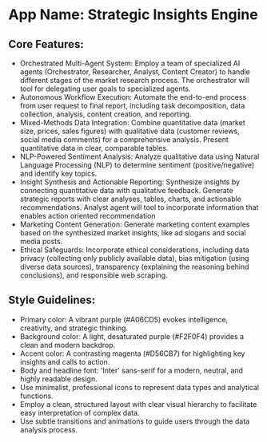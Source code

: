 # **App Name**: Strategic Insights Engine

## Core Features:

- Orchestrated Multi-Agent System: Employ a team of specialized AI agents (Orchestrator, Researcher, Analyst, Content Creator) to handle different stages of the market research process. The orchestrator will tool for delegating user goals to specialized agents.
- Autonomous Workflow Execution: Automate the end-to-end process from user request to final report, including task decomposition, data collection, analysis, content creation, and reporting.
- Mixed-Methods Data Integration: Combine quantitative data (market size, prices, sales figures) with qualitative data (customer reviews, social media comments) for a comprehensive analysis. Present quantitative data in clear, comparable tables.
- NLP-Powered Sentiment Analysis: Analyze qualitative data using Natural Language Processing (NLP) to determine sentiment (positive/negative) and identify key topics.
- Insight Synthesis and Actionable Reporting: Synthesize insights by connecting quantitative data with qualitative feedback. Generate strategic reports with clear analyses, tables, charts, and actionable recommendations. Analyst agent will tool to incorporate information that enables action oriented recommendation
- Marketing Content Generation: Generate marketing content examples based on the synthesized market insights, like ad slogans and social media posts.
- Ethical Safeguards: Incorporate ethical considerations, including data privacy (collecting only publicly available data), bias mitigation (using diverse data sources), transparency (explaining the reasoning behind conclusions), and responsible web scraping.

## Style Guidelines:

- Primary color: A vibrant purple (#A06CD5) evokes intelligence, creativity, and strategic thinking. 
- Background color: A light, desaturated purple (#F2F0F4) provides a clean and modern backdrop.
- Accent color: A contrasting magenta (#D56CB7) for highlighting key insights and calls to action. 
- Body and headline font: 'Inter' sans-serif for a modern, neutral, and highly readable design.
- Use minimalist, professional icons to represent data types and analytical functions.
- Employ a clean, structured layout with clear visual hierarchy to facilitate easy interpretation of complex data.
- Use subtle transitions and animations to guide users through the data analysis process.